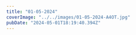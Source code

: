 ```yaml
---
title: "01-05-2024"
coverImage: "../../images/01-05-2024-A4OT.jpg"
pubDate: "2024-05-01T18:19:40.394Z"
---
```

